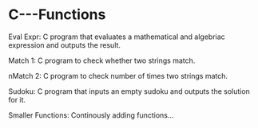 # C---Functions

Eval Expr:
  C program that evaluates a mathematical and algebriac expression and outputs the result.

Match 1:
  C program to check whether two strings match.
  
nMatch 2:
  C program to check number of times two strings match.

Sudoku:
  C program that inputs an empty sudoku and outputs the solution for it.

Smaller Functions:
  Continously adding functions...
